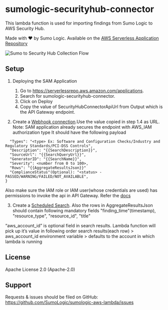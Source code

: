 # sumologic-securityhub-connector

This lambda function is used for importing findings from Sumo Logic to AWS Security Hub.


Made with ❤️ by Sumo Logic. Available on the [AWS Serverless Application Repository](https://aws.amazon.com/serverless)

![Sumo to Security Hub Collection Flow](https://s3.amazonaws.com/appdev-cloudformation-templates/sumologic-securityhub-connector.png)

## Setup


1. Deploying the SAM Application
    1. Go to https://serverlessrepo.aws.amazon.com/applications.
    2. Search for sumologic-securityhub-connector.
    3. Click on Deploy
    4. Copy the value of SecurityHubConnectorApiUrl from Output which is the API Gateway endpoint.

2. Create a [Webhook connection](https://help.sumologic.com/Manage/Connections-and-Integrations/Webhook-Connections/Webhook-Connection-for-AWS-Lambda).Use the value copied in step 1.4 as URL.
Note: SAM application already secures the endpoint with AWS_IAM authorization type
   It should have the following payload
```{
  "Types": "<type> Ex: Software and Configuration Checks/Industry and Regulatory Standards/PCI-DSS Controls",
  "Description": "{{SearchDescription}}",
  "SourceUrl": "{{SearchQueryUrl}}",
  "GeneratorID": "{{SearchName}}",
  "Severity": <number from 0 to 100>,
  "Rows": "{{AggregateResultsJson}}"
  "ComplianceStatus"(Optional): "<status> - PASSED/WARNING/FAILED/NOT_AVAILABLE",
}
```
  Also make sure the IAM role or IAM user(whose credentials are used) has permissions to invoke the api in API Gateway. Refer the [docs](https://docs.aws.amazon.com/apigateway/latest/developerguide/api-gateway-control-access-using-iam-policies-to-invoke-api.html)

3. Create a [Scheduled Search](https://help.sumologic.com/Dashboards-and-Alerts/Alerts/02-Schedule-a-Search).
Also the rows in AggregateResultsJson should contain following mandatory fields
"finding_time"(timestamp), "resource_type", "resource_id", "title"

“aws_account_id” is optional field in search results. Lambda function will pick up it’s value in following order
search results(each row) > aws_account_id environment variable > defaults to the account in which lambda is running


## License

Apache License 2.0 (Apache-2.0)


## Support
Requests & issues should be filed on GitHub: https://github.com/SumoLogic/sumologic-aws-lambda/issues

